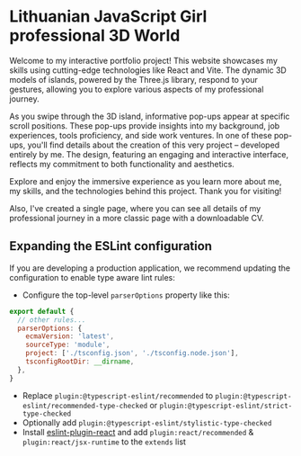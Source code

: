 # Lithuanian JavaScript Girl professional 3D World

Welcome to my interactive portfolio project! This website showcases my skills using cutting-edge technologies like React and Vite. The dynamic 3D models of islands, powered by the Three.js library, respond to your gestures, allowing you to explore various aspects of my professional journey.

As you swipe through the 3D island, informative pop-ups appear at specific scroll positions. These pop-ups provide insights into my background, job experiences, tools proficiency, and side work ventures. In one of these pop-ups, you'll find details about the creation of this very project – developed entirely by me. The design, featuring an engaging and interactive interface, reflects my commitment to both functionality and aesthetics.

Explore and enjoy the immersive experience as you learn more about me, my skills, and the technologies behind this project. Thank you for visiting!

Also, I've created a single page, where you can see all details of my professional journey in a more classic page with a downloadable CV. 

## Expanding the ESLint configuration

If you are developing a production application, we recommend updating the configuration to enable type aware lint rules:

- Configure the top-level `parserOptions` property like this:

```js
export default {
  // other rules...
  parserOptions: {
    ecmaVersion: 'latest',
    sourceType: 'module',
    project: ['./tsconfig.json', './tsconfig.node.json'],
    tsconfigRootDir: __dirname,
  },
}
```

- Replace `plugin:@typescript-eslint/recommended` to `plugin:@typescript-eslint/recommended-type-checked` or `plugin:@typescript-eslint/strict-type-checked`
- Optionally add `plugin:@typescript-eslint/stylistic-type-checked`
- Install [eslint-plugin-react](https://github.com/jsx-eslint/eslint-plugin-react) and add `plugin:react/recommended` & `plugin:react/jsx-runtime` to the `extends` list
